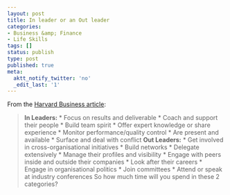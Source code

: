 ```yaml
---
layout: post
title: In leader or an Out leader
categories:
- Business &amp; Finance
- Life Skills
tags: []
status: publish
type: post
published: true
meta:
  aktt_notify_twitter: 'no'
  _edit_last: '1'
---
```

From the [Harvard Business article](http://blogs.harvardbusiness.org/corkindale/2009/11/are_you_an_in_or_an_out_leader.html):

> **In Leaders:** \* Focus on results and deliverable \* Coach and support their people \* Build team spirit \* Offer expert knowledge or share experience \* Monitor performance/quality control \* Are present and available \* Surface and deal with conflict **Out Leaders:** \* Get involved in cross-organisational initiatives \* Build networks \* Delegate extensively \* Manage their profiles and visibility \* Engage with peers inside and outside their companies \* Look after their careers \* Engage in organisational politics \* Join committees \* Attend or speak at industry conferences
So how much time will you spend in these 2 categories?
